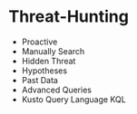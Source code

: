 # Threat-Hunting
  - Proactive
  - Manually Search
  - Hidden Threat
  - Hypotheses
  - Past Data
  - Advanced Queries
  - Kusto Query Language KQL
